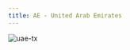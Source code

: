 ```yaml
---
title: AE - United Arab Emirates
---
```

![uae-tx](https://legacy.lib.utexas.edu/maps/middle_east_and_asia/united_arab_emirates_rel95.jpg)
